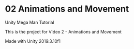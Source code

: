 # 02 Animations and Movement
Unity Mega Man Tutorial

This is the project for Video 2 - Animations and Movement

Made with Unity 2019.3.10f1
